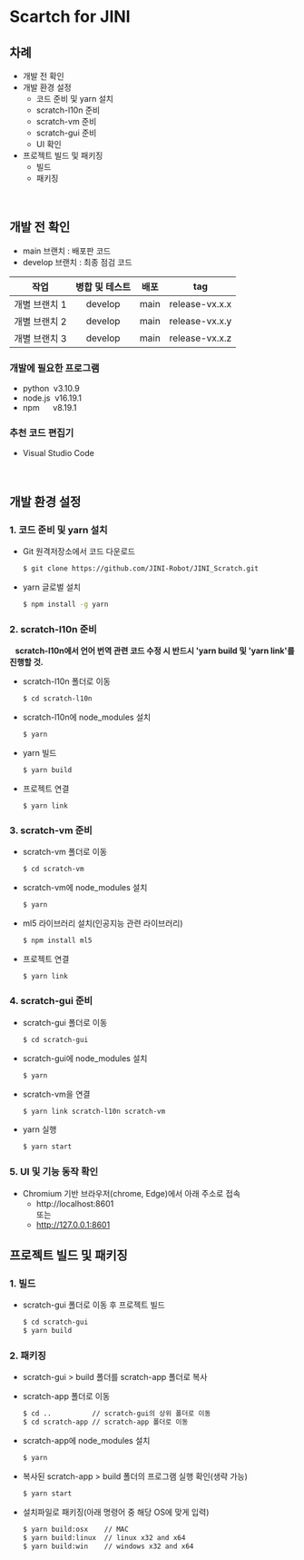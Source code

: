 # Scartch for JINI

## 차례
* 개발 전 확인
* 개발 환경 설정
    *  코드 준비 및 yarn  설치
    *  scratch-l10n 준비
    *  scratch-vm 준비
    *  scratch-gui 준비
    *  UI 확인
* 프로젝트 빌드 및 패키징
    * 빌드
    * 패키징

<br>

## 개발 전 확인

* main 브랜치 : 배포판 코드
* develop 브랜치 : 최종 점검 코드
  
|작업|병합 및 테스트|배포|tag|
|----|:------------:|-----|-----|
|개별 브랜치 1|develop|main|release-vx.x.x|
|개별 브랜치 2|develop|main|release-vx.x.y|
|개별 브랜치 3|develop|main|release-vx.x.z|

### 개발에 필요한 프로그램
* python&nbsp;&nbsp;v3.10.9
* node.js&nbsp;&nbsp;v16.19.1
* npm&nbsp;&nbsp;&nbsp;&nbsp;&nbsp;&nbsp;v8.19.1

### 추천 코드 편집기
* Visual Studio Code

<br>

## 개발 환경 설정
### 1. 코드 준비 및 yarn 설치
* Git 원격저장소에서 코드 다운로드
    ```bash
    $ git clone https://github.com/JINI-Robot/JINI_Scratch.git
    ```
* yarn 글로벌 설치
    ```bash
    $ npm install -g yarn
    ```

### 2. scratch-l10n 준비
**&nbsp;&nbsp;&nbsp;scratch-l10n에서 언어 번역 관련 코드 수정 시 반드시 'yarn build 및 'yarn link'를 진행할 것.**

* scratch-l10n 폴더로 이동
    ```bash
    $ cd scratch-l10n
    ```
* scratch-l10n에 node_modules 설치
    ```bash
    $ yarn
    ```
* yarn 빌드
    ```bash
    $ yarn build
    ```
* 프로젝트 연결
    ```
    $ yarn link
    ```

### 3. scratch-vm 준비

* scratch-vm 폴더로 이동
    ```bash
    $ cd scratch-vm
    ```
* scratch-vm에 node_modules 설치
    ```bash
    $ yarn
    ```
* ml5 라이브러리 설치(인공지능 관련 라이브러리)
    ```bash
    $ npm install ml5
    ```
* 프로젝트 연결
    ```bash
    $ yarn link
    ```

### 4. scratch-gui 준비

* scratch-gui 폴더로 이동
    ```bash
    $ cd scratch-gui
    ```
* scratch-gui에 node_modules 설치
    ```bash
    $ yarn
    ```
* scratch-vm을 연결
    ```bash
    $ yarn link scratch-l10n scratch-vm
    ```
* yarn 실행
    ```bash
    $ yarn start
    ```

### 5. UI 및 기능 동작 확인
* Chromium 기반 브라우저(chrome, Edge)에서 아래 주소로 접속
    * http://localhost:8601<br>
    또는
    * http://127.0.0.1:8601<br>

## 프로젝트 빌드 및 패키징
### 1. 빌드
* scratch-gui 폴더로 이동 후 프로젝트 빌드
    ```bash
    $ cd scratch-gui
    $ yarn build
    ```

### 2. 패키징
* scratch-gui > build 폴더를 scratch-app 폴더로 복사
* scratch-app 폴더로 이동
    ```bash
    $ cd ..          // scratch-gui의 상위 폴더로 이동
    $ cd scratch-app // scratch-app 폴더로 이동
    ```

* scratch-app에 node_modules 설치
    ```bash
    $ yarn
    ```

* 복사된 scratch-app > build 폴더의 프로그램 실행 확인(생략 가능)
    ```bash
    $ yarn start
    ```

* 설치파일로 패키징(아래 명령어 중 해당 OS에 맞게 입력)
    ```bash
    $ yarn build:osx    // MAC
    $ yarn build:linux  // linux x32 and x64
    $ yarn build:win    // windows x32 and x64 
    ```
